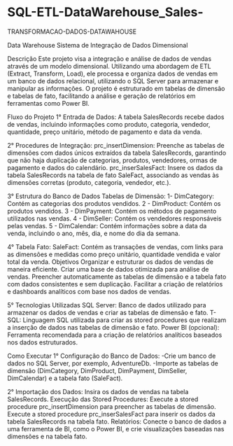 # SQL-ETL-DataWarehouse_Sales-
TRANSFORMACAO-DADOS-DATAWAHOUSE

Data Warehouse Sistema de Integração de Dados Dimensional

Descrição
Este projeto visa a integração e análise de dados de vendas através de um modelo dimensional. Utilizando uma abordagem de ETL (Extract, Transform, Load), ele processa e organiza dados de vendas em um banco de dados relacional, utilizando o SQL Server para armazenar e manipular as informações. O projeto é estruturado em tabelas de dimensão e tabelas de fato, facilitando a análise e geração de relatórios em ferramentas como Power BI.

Fluxo do Projeto
1° Entrada de Dados: A tabela SalesRecords recebe dados de vendas, incluindo informações como produto, categoria, vendedor, quantidade, preço unitário, método de pagamento e data da venda.

2° Procedures de Integração:
          prc_insertDimension: Preenche as tabelas de dimensões com dados únicos extraídos da tabela SalesRecords, garantindo que não haja duplicação de categorias, produtos, vendedores,             ormas de pagamento e dados do calendário.
          prc_inserSalesFact: Insere os dados da tabela SalesRecords na tabela de fato SaleFact, associando as vendas às dimensões corretas (produto, categoria, vendedor, etc.).

3° Estrutura do Banco de Dados
  Tabelas de Dimensão:
    1- DimCategory: Contém as categorias dos produtos vendidos.
    2 - DimProduct: Contém os produtos vendidos.
    3 - DimPayment: Contém os métodos de pagamento utilizados nas vendas.
    4 - DimSeller: Contém os vendedores responsáveis pelas vendas.
    5 - DimCalendar: Contém informações sobre a data da venda, incluindo o ano, mês, dia, e nome do dia da semana.



4° Tabela Fato:
      SaleFact: Contém as transações de vendas, com links para as dimensões e medidas como preço unitário, quantidade vendida e valor total da venda.
   Objetivos
      Organizar e estruturar os dados de vendas de maneira eficiente.
      Criar uma base de dados otimizada para análise de vendas.
      Preencher automaticamente as tabelas de dimensão e a tabela fato com dados consistentes e sem duplicação.
      Facilitar a criação de relatórios e dashboards analíticos com base nos dados de vendas.


5° Tecnologias Utilizadas
    SQL Server: Banco de dados utilizado para armazenar os dados de vendas e criar as tabelas de dimensão e fato.
    T-SQL: Linguagem SQL utilizada para criar as stored procedures que realizam a inserção de dados nas tabelas de dimensão e fato.
    Power BI (opcional): Ferramenta recomendada para a criação de relatórios analíticos baseados nos dados estruturados.



Como Executar
  1° Configuração do Banco de Dados:
    -Crie um banco de dados no SQL Server, por exemplo, AdventureDb.
    -Importe as tabelas de dimensão (DimCategory, DimProduct, DimPayment, DimSeller, DimCalendar) e a tabela fato (SaleFact).
    
  2° Importação dos Dados:
    Insira os dados de vendas na tabela SalesRecords.
    Execução das Stored Procedures:
         Execute a stored procedure prc_insertDimension para preencher as tabelas de dimensão.
         Execute a stored procedure prc_inserSalesFact para inserir os dados da tabela SalesRecords na tabela fato.
         Relatórios:
         Conecte o banco de dados a uma ferramenta de BI, como o Power BI, e crie visualizações baseadas nas dimensões e na tabela fato.


